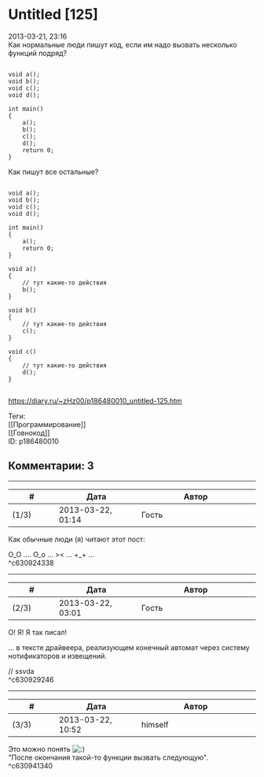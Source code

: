 Untitled [125]
==============

  
2013-03-21, 23:16  
 Как нормальные люди пишут код, если им надо вызвать несколько функций подряд?   
 
```
  
void a();
void b();
void c();
void d();

int main()
{
	a();
	b();
	c();
	d();
	return 0;
}  

```
   
   
 Как пишут все остальные?   
 
```
  
void a();  
void b();  
void c();  
void d();  
  
int main()  
{  
	a();  
	return 0;  
}  
  
void a()  
{  
	// тут какие-то действия  
	b();  
}  
  
void b()  
{  
	// тут какие-то действия  
	c();  
}  
  
void c()  
{  
	// тут какие-то действия  
	d();  
}  
  

```
   
  
<https://diary.ru/~zHz00/p186480010_untitled-125.htm>  
  
Теги:  
[[Программирование]]  
[[Говнокод]]  
ID: p186480010  


Комментарии: 3
--------------

  


---



|         #         |              Дата              |                     Автор                     |           ID           |
| --- | --- | --- | --- |
| (1/3) | 2013-03-22, 01:14 | Гость | c630924338 |

  
 Как обычные люди (я) читают этот пост:   
   
 О\_О .... О\_о ... >< ... +\_+ ...   
 ^c630924338

---



|         #         |              Дата              |                     Автор                     |           ID           |
| --- | --- | --- | --- |
| (2/3) | 2013-03-22, 03:01 | Гость | c630929246 |

  
 О! Я! Я так писал!   
   
 ... в тексте драйвеера, реализующем конечный автомат через систему нотификаторов и извещений.   
   
 // ssvda   
 ^c630929246

---



|         #         |              Дата              |                     Автор                     |           ID           |
| --- | --- | --- | --- |
| (3/3) | 2013-03-22, 10:52 | himself | c630941340 |

  
 Это можно понять ![:)](http://static.diary.ru/picture/3.gif)   
 "После окончания такой-то функции вызвать следующую".   
 ^c630941340